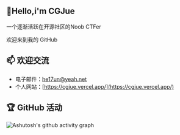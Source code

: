 <h2>👋Hello,i'm CGJue</h2>
<p>一个逐渐活跃在开源社区的Noob CTFer</p>
<p>欢迎来到我的 GitHub </p>
<h2>📫 欢迎交流</h2>

- 电子邮件：[he17un@yeah.net](mailto:he17un@yeah.net)
- 个人网站：[https://cgjue.vercel.app/](https://cgjue.vercel.app/)




<h2>🏆 GitHub 活动</h2>

![Ashutosh's github activity graph](https://github-readme-activity-graph.vercel.app/graph?username=CG-Jue&bg_color=333333&color=ff8000&line=ff8000&point=ffff00&area=true&hide_border=true)
